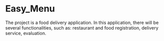 # Easy_Menu

The project is a food delivery application. In this application, there will be several functionalities, such as: restaurant and food registration, delivery service, evaluation.

